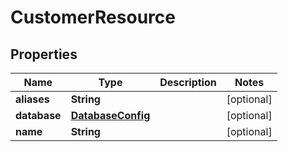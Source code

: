 
# CustomerResource

## Properties
Name | Type | Description | Notes
------------ | ------------- | ------------- | -------------
**aliases** | **String** |  |  [optional]
**database** | [**DatabaseConfig**](DatabaseConfig.md) |  |  [optional]
**name** | **String** |  |  [optional]



